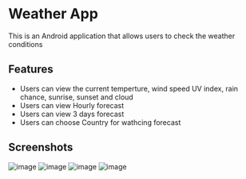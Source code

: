 # Weather App
This is an Android application that allows users to check the weather conditions
## Features
+ Users can view the current temperture, wind speed UV index, rain chance, sunrise, sunset and cloud
+ Users can view Hourly forecast
+ Users can view 3 days forecast
+ Users can choose Country for wathcing forecast

## Screenshots

![image](https://github.com/flash871/Wheather-App/assets/142302503/ff901d30-d378-449f-a723-4473ef536608)  ![image](https://github.com/flash871/Wheather-App/assets/142302503/0485abd4-335c-47ea-aef1-1e19c08d0eef)
![image](https://github.com/flash871/Wheather-App/assets/142302503/bf9d44e3-4369-4a53-92e0-f4272f7d5cc2)
![image](https://github.com/flash871/Wheather-App/assets/142302503/0e57e729-e5e7-4aed-8e22-fbc8c110582a)




